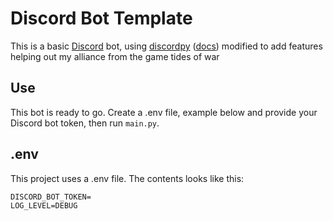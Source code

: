 # Discord Bot Template

This is a basic [Discord](https://discord.com) bot, using [discordpy](https://github.com/Rapptz/discord.py) ([docs](https://discordpy.readthedocs.io/en/stable/)) modified to add features helping out my alliance from the game tides of war

## Use

This bot is ready to go. Create a .env file, example below and provide your Discord bot token, then run `main.py`.

## .env

This project uses a .env file. The contents looks like this:

```
DISCORD_BOT_TOKEN=
LOG_LEVEL=DEBUG
```
